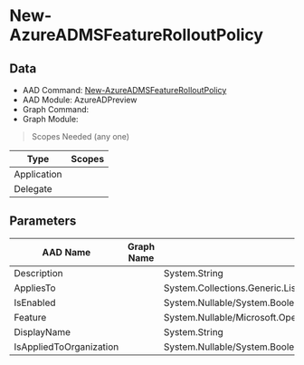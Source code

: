 # New-AzureADMSFeatureRolloutPolicy

## Data

+ AAD Command: [New-AzureADMSFeatureRolloutPolicy](https://docs.microsoft.com/en-us/powershell/module/AzureADPreview/New-AzureADMSFeatureRolloutPolicy)
+ AAD Module: AzureADPreview
+ Graph Command: 
+ Graph Module: 

> Scopes Needed (any one)

|Type|Scopes|
|---|---|
|Application||
|Delegate||

## Parameters

|AAD Name|Graph Name|AAD Type|Graph Type|Infos|
|---|---|---|---|---|
|Description||System.String|||
|AppliesTo||System.Collections.Generic.List/Microsoft.Open.MSGraph.Model.MsDirectoryObject|||
|IsEnabled||System.Nullable/System.Boolean|||
|Feature||System.Nullable/Microsoft.Open.MSGraph.Model.MsFeatureRolloutPolicy+FeatureEnum|||
|DisplayName||System.String|||
|IsAppliedToOrganization||System.Nullable/System.Boolean|||

